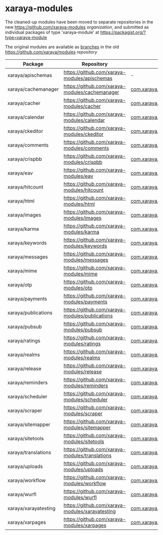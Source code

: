 # xaraya-modules

The cleaned-up modules have been moved to separate repositories in the new https://github.com/xaraya-modules *organization*, and submitted as individual packages of type 'xaraya-module' at https://packagist.org/?type=xaraya-module

The original modules are available as [branches](branches.json) in the old https://github.com/xaraya/modules *repository*

| Package | Repository | Original Branch |
| ------- | ---------- | --------------- |
| xaraya/apischemas | https://github.com/xaraya-modules/apischemas | - |
| xaraya/cachemanager | https://github.com/xaraya-modules/cachemanager | [com.xaraya.modules.jamaica.xarcachemanager](https://github.com/xaraya/modules/tree/com.xaraya.modules.jamaica.xarcachemanager) |
| xaraya/cacher | https://github.com/xaraya-modules/cacher | [com.xaraya.modules.cacher](https://github.com/xaraya/modules/tree/com.xaraya.modules.cacher) |
| xaraya/calendar | https://github.com/xaraya-modules/calendar | [com.xaraya.modules.bermuda.calendar](https://github.com/xaraya/modules/tree/com.xaraya.modules.bermuda.calendar) |
| xaraya/ckeditor | https://github.com/xaraya-modules/ckeditor | [com.xaraya.modules.jamaica.ckeditor.2.2](https://github.com/xaraya/modules/tree/com.xaraya.modules.jamaica.ckeditor.2.2) |
| xaraya/comments | https://github.com/xaraya-modules/comments | [com.xaraya.modules.bermuda.comments](https://github.com/xaraya/modules/tree/com.xaraya.modules.bermuda.comments) |
| xaraya/crispbb | https://github.com/xaraya-modules/crispbb | [com.xaraya.modules.bermuda.crispbb](https://github.com/xaraya/modules/tree/com.xaraya.modules.bermuda.crispbb) |
| xaraya/eav | https://github.com/xaraya-modules/eav | [com.xaraya.modules.bermuda.eav](https://github.com/xaraya/modules/tree/com.xaraya.modules.bermuda.eav) |
| xaraya/hitcount | https://github.com/xaraya-modules/hitcount | [com.xaraya.modules.jamaica.hitcount](https://github.com/xaraya/modules/tree/com.xaraya.modules.jamaica.hitcount) |
| xaraya/html | https://github.com/xaraya-modules/html | [com.xaraya.modules.jamaica.html.2.4](https://github.com/xaraya/modules/tree/com.xaraya.modules.jamaica.html.2.4) |
| xaraya/images | https://github.com/xaraya-modules/images | [com.xaraya.modules.images](https://github.com/xaraya/modules/tree/com.xaraya.modules.images) |
| xaraya/karma | https://github.com/xaraya-modules/karma | [com.xaraya.modules.bermuda.karma](https://github.com/xaraya/modules/tree/com.xaraya.modules.bermuda.karma) |
| xaraya/keywords | https://github.com/xaraya-modules/keywords | [com.xaraya.modules.jamaica.keywords](https://github.com/xaraya/modules/tree/com.xaraya.modules.jamaica.keywords) |
| xaraya/messages | https://github.com/xaraya-modules/messages | [com.xaraya.modules.jamaica.messages.2.1](https://github.com/xaraya/modules/tree/com.xaraya.modules.jamaica.messages.2.1) |
| xaraya/mime | https://github.com/xaraya-modules/mime | [com.xaraya.modules.bermuda.mime](https://github.com/xaraya/modules/tree/com.xaraya.modules.bermuda.mime) |
| xaraya/otp | https://github.com/xaraya-modules/otp | [com.xaraya.modules.bermuda.otp](https://github.com/xaraya/modules/tree/com.xaraya.modules.bermuda.otp) |
| xaraya/payments | https://github.com/xaraya-modules/payments | [com.xaraya.modules.bermuda.payments](https://github.com/xaraya/modules/tree/com.xaraya.modules.bermuda.payments) |
| xaraya/publications | https://github.com/xaraya-modules/publications | [com.xaraya.modules.bermuda.publications](https://github.com/xaraya/modules/tree/com.xaraya.modules.bermuda.publications) |
| xaraya/pubsub | https://github.com/xaraya-modules/pubsub | [com.xaraya.modules.pubsub](https://github.com/xaraya/modules/tree/com.xaraya.modules.pubsub) |
| xaraya/ratings | https://github.com/xaraya-modules/ratings | [com.xaraya.modules.jamaica.ratings](https://github.com/xaraya/modules/tree/com.xaraya.modules.jamaica.ratings) |
| xaraya/realms | https://github.com/xaraya-modules/realms | [com.xaraya.modules.bermuda.realms](https://github.com/xaraya/modules/tree/com.xaraya.modules.bermuda.realms) |
| xaraya/release | https://github.com/xaraya-modules/release | [com.xaraya.modules.bermuda.release](https://github.com/xaraya/modules/tree/com.xaraya.modules.bermuda.release) |
| xaraya/reminders | https://github.com/xaraya-modules/reminders | [com.xaraya.modules.bermuda.reminders](https://github.com/xaraya/modules/tree/com.xaraya.modules.bermuda.reminders) |
| xaraya/scheduler | https://github.com/xaraya-modules/scheduler | [com.xaraya.modules.bermuda.scheduler](https://github.com/xaraya/modules/tree/com.xaraya.modules.bermuda.scheduler) |
| xaraya/scraper | https://github.com/xaraya-modules/scraper | [com.xaraya.modules.bermuda.scraper](https://github.com/xaraya/modules/tree/com.xaraya.modules.bermuda.scraper) |
| xaraya/sitemapper | https://github.com/xaraya-modules/sitemapper | [com.xaraya.modules.bermuda.sitemapper](https://github.com/xaraya/modules/tree/com.xaraya.modules.bermuda.sitemapper) |
| xaraya/sitetools | https://github.com/xaraya-modules/sitetools | [com.xaraya.modules.jamaica.sitetools.2.1](https://github.com/xaraya/modules/tree/com.xaraya.modules.jamaica.sitetools.2.1) |
| xaraya/translations | https://github.com/xaraya-modules/translations | [com.xaraya.modules.jamaica.translations](https://github.com/xaraya/modules/tree/com.xaraya.modules.jamaica.translations) |
| xaraya/uploads | https://github.com/xaraya-modules/uploads | [com.xaraya.modules.bermuda.uploads](https://github.com/xaraya/modules/tree/com.xaraya.modules.bermuda.uploads) |
| xaraya/workflow | https://github.com/xaraya-modules/workflow | [com.xaraya.modules.jamaica.workflow.2.1](https://github.com/xaraya/modules/tree/com.xaraya.modules.jamaica.workflow.2.1) |
| xaraya/wurfl | https://github.com/xaraya-modules/wurfl | [com.xaraya.modules.jamaica.wurfl](https://github.com/xaraya/modules/tree/com.xaraya.modules.jamaica.wurfl) |
| xaraya/xarayatesting | https://github.com/xaraya-modules/xarayatesting | [com.xaraya.modules.jamaica.xarayatesting](https://github.com/xaraya/modules/tree/com.xaraya.modules.jamaica.xarayatesting) |
| xaraya/xarpages | https://github.com/xaraya-modules/xarpages | [com.xaraya.modules.xarpages](https://github.com/xaraya/modules/tree/com.xaraya.modules.xarpages) |


